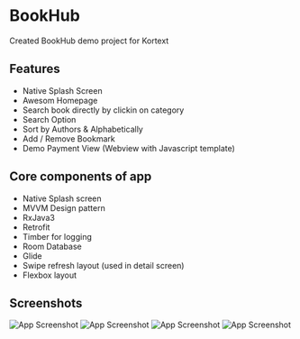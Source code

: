
# BookHub

Created BookHub demo project for Kortext

## Features
- Native Splash Screen
- Awesom Homepage
- Search book directly by clickin on category
- Search Option
- Sort by Authors & Alphabetically
- Add / Remove Bookmark
- Demo Payment View (Webview with Javascript template)

## Core components of app
- Native Splash screen
- MVVM Design pattern
- RxJava3
- Retrofit
- Timber for logging
- Room Database
- Glide 
- Swipe refresh layout (used in detail screen)
- Flexbox layout


## Screenshots

![App Screenshot](https://via.placeholder.com/150x300?text=App+Screenshot+Here)
![App Screenshot](https://via.placeholder.com/150x300?text=App+Screenshot+Here)
![App Screenshot](https://via.placeholder.com/150x300?text=App+Screenshot+Here)
![App Screenshot](https://via.placeholder.com/150x300?text=App+Screenshot+Here)

